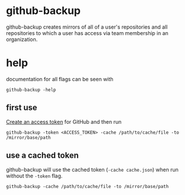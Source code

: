 # github-backup

github-backup creates mirrors of all of a user's repositories and all repositories to which a user has access via team membership in an organization.

# help

documentation for all flags can be seen with 

    github-backup -help

## first use

[Create an access token](https://help.github.com/articles/creating-an-access-token-for-command-line-use) for GitHub and then run

    github-backup -token <ACCESS_TOKEN> -cache /path/to/cache/file -to /mirror/base/path

## use a cached token 

github-backup will use the cached token (`-cache cache.json`) when run without the `-token` flag.

    github-backup -cache /path/to/cache/file -to /mirror/base/path
